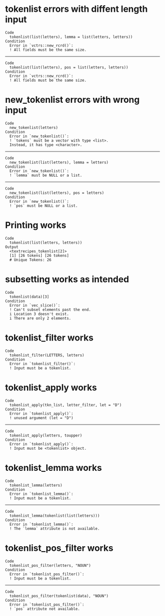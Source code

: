 # tokenlist errors with diffent length input

    Code
      tokenlist(list(letters), lemma = list(letters, letters))
    Condition
      Error in `vctrs::new_rcrd()`:
      ! All fields must be the same size.

---

    Code
      tokenlist(list(letters), pos = list(letters, letters))
    Condition
      Error in `vctrs::new_rcrd()`:
      ! All fields must be the same size.

# new_tokenlist errors with wrong input

    Code
      new_tokenlist(letters)
    Condition
      Error in `new_tokenlist()`:
      ! `tokens` must be a vector with type <list>.
      Instead, it has type <character>.

---

    Code
      new_tokenlist(list(letters), lemma = letters)
    Condition
      Error in `new_tokenlist()`:
      ! `lemma` must be NULL or a list.

---

    Code
      new_tokenlist(list(letters), pos = letters)
    Condition
      Error in `new_tokenlist()`:
      ! `pos` must be NULL or a list.

# Printing works

    Code
      tokenlist(list(letters, letters))
    Output
      <textrecipes_tokenlist[2]>
      [1] [26 tokens] [26 tokens]
      # Unique Tokens: 26

# subsetting works as intended

    Code
      tokenlist(data)[3]
    Condition
      Error in `vec_slice()`:
      ! Can't subset elements past the end.
      i Location 3 doesn't exist.
      i There are only 2 elements.

# tokenlist_filter works

    Code
      tokenlist_filter(LETTERS, letters)
    Condition
      Error in `tokenlist_filter()`:
      ! Input must be a tokenlist.

# tokenlist_apply works

    Code
      tokenlist_apply(tkn_list, letter_filter, let = "D")
    Condition
      Error in `tokenlist_apply()`:
      ! unused argument (let = "D")

---

    Code
      tokenlist_apply(letters, toupper)
    Condition
      Error in `tokenlist_apply()`:
      ! Input must be <tokenlist> object.

# tokenlist_lemma works

    Code
      tokenlist_lemma(letters)
    Condition
      Error in `tokenlist_lemma()`:
      ! Input must be a tokenlist.

---

    Code
      tokenlist_lemma(tokenlist(list(letters)))
    Condition
      Error in `tokenlist_lemma()`:
      ! The `lemma` attribute is not available.

# tokenlist_pos_filter works

    Code
      tokenlist_pos_filter(letters, "NOUN")
    Condition
      Error in `tokenlist_pos_filter()`:
      ! Input must be a tokenlist.

---

    Code
      tokenlist_pos_filter(tokenlist(data), "NOUN")
    Condition
      Error in `tokenlist_pos_filter()`:
      ! `pos` attribute not available.

